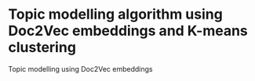 #  Topic modelling algorithm using Doc2Vec embeddings and K-means clustering
Topic modelling using Doc2Vec embeddings
